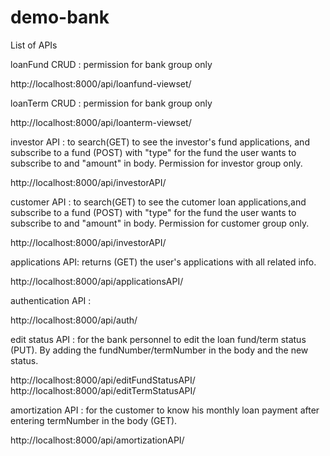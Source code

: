# demo-bank

List of APIs

loanFund CRUD : permission for bank group only 

http://localhost:8000/api/loanfund-viewset/

loanTerm CRUD : permission for bank group only 

http://localhost:8000/api/loanterm-viewset/

investor API : to search(GET) to see the investor's fund applications, and subscribe to a fund (POST) with "type" for the fund the user wants to subscribe to and "amount" in body. Permission for investor group only.

http://localhost:8000/api/investorAPI/

customer API : to search(GET) to see the cutomer loan applications,and subscribe to a fund (POST) with "type" for the fund the user wants to subscribe to and "amount" in body. Permission for customer group only.

http://localhost:8000/api/investorAPI/

applications API: returns (GET) the user's applications with all related info.

http://localhost:8000/api/applicationsAPI/

authentication API :

http://localhost:8000/api/auth/

edit status API : for the bank personnel to edit the loan fund/term status (PUT). By adding the fundNumber/termNumber in the body and the new status.

http://localhost:8000/api/editFundStatusAPI/
http://localhost:8000/api/editTermStatusAPI/

amortization API : for the customer to know his monthly loan payment after entering termNumber in the body (GET).

http://localhost:8000/api/amortizationAPI/


